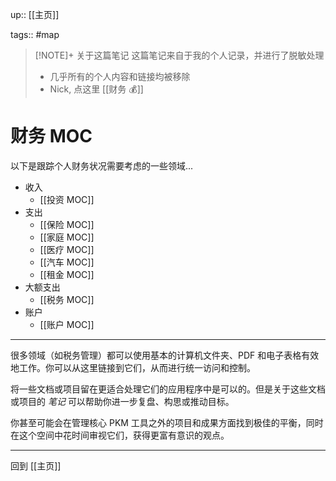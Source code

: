 up:: [[主页]]

tags:: #map  

> [!NOTE]+ 关于这篇笔记
> 这篇笔记来自于我的个人记录，并进行了脱敏处理
> - 几乎所有的个人内容和链接均被移除
> - Nick, 点这里 [[财务 💰]]

# 财务 MOC

以下是跟踪个人财务状况需要考虑的一些领域...

- 收入
	- [[投资 MOC]]
- 支出
	- [[保险 MOC]]
	- [[家庭 MOC]]
	- [[医疗 MOC]]
	- [[汽车 MOC]]
	- [[租金 MOC]]
- 大额支出
	- [[税务 MOC]]
- 账户
	- [[账户 MOC]]

---

很多领域（如税务管理）都可以使用基本的计算机文件夹、PDF 和电子表格有效地工作。你可以从这里链接到它们，从而进行统一访问和控制。

将一些文档或项目留在更适合处理它们的应用程序中是可以的。但是关于这些文档或项目的 _笔记_ 可以帮助你进一步复盘、构思或推动目标。

你甚至可能会在管理核心 PKM 工具之外的项目和成果方面找到极佳的平衡，同时在这个空间中花时间审视它们，获得更富有意识的观点。

---

回到 [[主页]]
